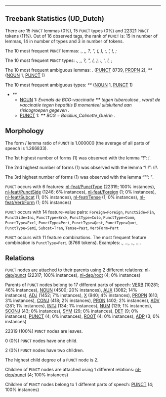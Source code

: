 

--------------------------------------------------------------------------------

## Treebank Statistics (UD_Dutch)

There are 15 `PUNCT` lemmas (0%), 15 `PUNCT` types (0%) and 22321 `PUNCT` tokens (11%).
Out of 16 observed tags, the rank of `PUNCT` is: 15 in number of lemmas, 14 in number of types and 3 in number of tokens.

The 10 most frequent `PUNCT` lemmas: <em>., ,, ?, ", (, ), :, ', !, ;</em>

The 10 most frequent `PUNCT` types:  <em>., ,, ?, ", (, ), :, ', !, ;</em>

The 10 most frequent ambiguous lemmas: <em>.</em> ([PUNCT]() 8739, [PROPN]() 2), <em>**</em> ([NOUN]() 1, [PUNCT]() 1)

The 10 most frequent ambiguous types:  <em>**</em> ([NOUN]() 1, [PUNCT]() 1)


* <em>**</em>
  * [NOUN]() 1: <em>Evenals de BCG-vaccinatie <b>**</b> tegen tuberculose , wordt de vaccinatie tegen hepatitis B momenteel uitsluitend aan risicogroepen gegeven .</em>
  * [PUNCT]() 1: <em><b>**</b> BCG = Bacillus_Calmette_Guérin .</em>

## Morphology

The form / lemma ratio of `PUNCT` is 1.000000 (the average of all parts of speech is 1.266833).

The 1st highest number of forms (1) was observed with the lemma “!”: <em>!</em>.

The 2nd highest number of forms (1) was observed with the lemma “!!!”: <em>!!!</em>.

The 3rd highest number of forms (1) was observed with the lemma “"”: <em>"</em>.

`PUNCT` occurs with 6 features: [nl-feat/PunctType]() (22319; 100% instances), [nl-feat/PunctSide]() (1246; 6% instances), [nl-feat/Foreign]() (1; 0% instances), [nl-feat/Subcat]() (1; 0% instances), [nl-feat/Tense]() (1; 0% instances), [nl-feat/VerbForm]() (1; 0% instances)

`PUNCT` occurs with 14 feature-value pairs: `Foreign=Foreign`, `PunctSide=Fin`, `PunctSide=Ini`, `PunctType=Brck`, `PunctType=Colo`, `PunctType=Comm`, `PunctType=Excl`, `PunctType=Peri`, `PunctType=Qest`, `PunctType=Quot`, `PunctType=Semi`, `Subcat=Tran`, `Tense=Past`, `VerbForm=Part`

`PUNCT` occurs with 11 feature combinations.
The most frequent feature combination is `PunctType=Peri` (8766 tokens).
Examples: <em>., ..., .., ....</em>


## Relations

`PUNCT` nodes are attached to their parents using 2 different relations: [nl-dep/punct]() (22317; 100% instances), [nl-dep/root]() (4; 0% instances)

Parents of `PUNCT` nodes belong to 17 different parts of speech: [VERB]() (10281; 46% instances), [NOUN]() (4500; 20% instances), [AUX]() (3082; 14% instances), [ADJ]() (1452; 7% instances), [X]() (940; 4% instances), [PROPN]() (610; 3% instances), [CONJ]() (418; 2% instances), [PRON]() (402; 2% instances), [ADV]() (281; 1% instances), [INTJ]() (134; 1% instances), [NUM]() (129; 1% instances), [SCONJ]() (43; 0% instances), [SYM]() (29; 0% instances), [DET]() (9; 0% instances), [PUNCT]() (4; 0% instances), [ROOT]() (4; 0% instances), [ADP]() (3; 0% instances)

22319 (100%) `PUNCT` nodes are leaves.

0 (0%) `PUNCT` nodes have one child.

2 (0%) `PUNCT` nodes have two children.

The highest child degree of a `PUNCT` node is 2.

Children of `PUNCT` nodes are attached using 1 different relations: [nl-dep/punct]() (4; 100% instances)

Children of `PUNCT` nodes belong to 1 different parts of speech: [PUNCT]() (4; 100% instances)

